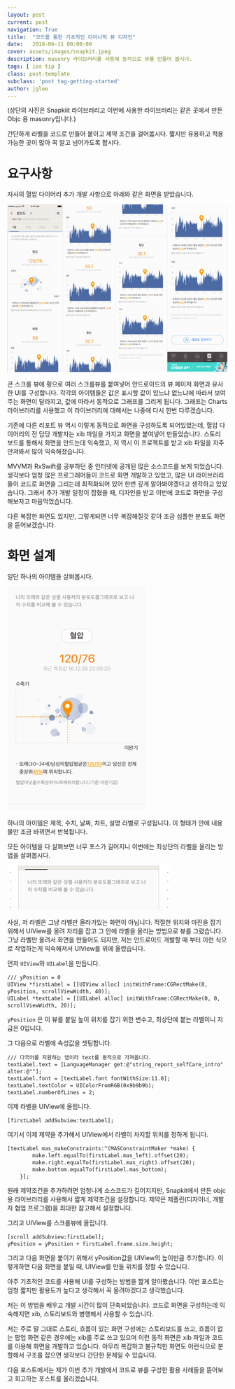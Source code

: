 ```yaml
---
layout: post
current: post
navigation: True
title:  "코드를 통한 기초적인 다이나믹 뷰 디자인"
date:   2018-06-11 00:00:00
cover: assets/images/snapkit.jpeg
description: masonry 라이브러리를 사용해 동적으로 뷰를 만들어 봅시다.
tags: [ ios tip ]
class: post-template
subclass: 'post tag-getting-started'
author: jglee
---
```


(상단의 사진은 Snapkiit 라이브러리고 이번에 사용한 라이브러리는 같은 곳에서 만든 Objc 용 masonry입니다.)



 간단하게 라벨을 코드로 만들어 붙이고 제약 조건을 걸어봅시다. 짧지만 유용하고 적용 가능한 곳이 많아 꼭 알고 넘어가도록 합시다.

# 요구사항

 자사의 혈압 다이어리 추가 개발 사항으로 아래와 같은 화면을 받았습니다.

![reportView](../assets/images/reportView.png)

 큰 스크롤 뷰에 횡으로 여러 스크롤뷰를 붙여넣어 안드로이드의 뷰 페이저 화면과 유사한 UI를 구성합니다. 각각의 아이템들은 값은 표시할 값이 있느냐 없느냐에 따라서 보여주는 화면이 달라지고, 값에 따라서 동적으로 그래프를 그리게 됩니다. 그래프는 Charts 라이브러리를 사용했고 이 라이브러리에 대해서는 나중에 다시 한번 다루겠습니다.

 기존에 다른 리포트 뷰 역시 이렇게 동적으로 화면을 구성하도록 되어있었는데, 혈압 다이어리의 전 담당 개발자는 xib 파일을 가지고 화면을 붙여넣어 만들었습니다. 스토리 보드를 통해서 화면을 만드는데 익숙했고, 저 역시 이 프로젝트를 받고 xib 파일을 자주 만져봐서 많이 익숙해졌습니다.

 MVVM과 RxSwift를 공부하던 중 인터넷에 공개된 많은 소스코드를 보게 되었습니다. 생각보다 엄청 많은 프로그래머들이 코드로 화면 개발하고 있었고, 많은 UI 라이브러리들이 코드로 화면을 그리는데 최적화되어 있어 한번 깊게 알아봐야겠다고 생각하고 있었습니다. 그래서 추가 개발 일정이 잡혔을 때, 디자인을 받고 이번에 코드로 화면을 구성해보자고 마음먹었습니다.

 다른 복잡한 화면도 있지만, 그렇게되면 너무 복잡해질것 같아 조금 심플한 분포도 화면을 뜯어보겠습니다.



# 화면 설계

 일단 하나의 아이템을 살펴봅시다.

![items](../assets/images/reportItme.png)

 하나의 아이템은 제목, 수치, 날짜, 차트, 설명 라벨로 구성됩니다. 이 형태가 안에 내용물만 조금 바뀌면서 반복됩니다. 

 모든 아이템을 다 살펴보면 너무 포스가 길어지니 이번에는 최상단의 라벨을 올리는 방법을 살펴봅시다.

![topLabel](../assets/images/topLabel.png)

 사실, 저 라벨은 그냥 라벨만 올라가있는 화면이 아닙니다. 적절한 위치와 마진을 잡기 위해서 UIView를 올려 자리를 잡고 그 안에 라벨을 올리는 방법으로 뷰를 그렸습니다. 그냥 라벨만 올려서 화면을 만들어도 되지만, 저는 안드로이드 개발할 때 부터 이런 식으로 작업하는게 익숙해져서 UIView를 위에 올렸습니다.

 

먼저 `UIView`와 `UILabel`을 만듭니다.

```
/// yPosition = 0
UIView *firstLabel = [[UIView alloc] initWithFrame:CGRectMake(0, yPosition, scrollViewWidth, 40)];
UILabel *textLabel = [[UILabel alloc] initWithFrame:CGRectMake(0, 0, scrollViewWidth, 20)];
```

 `yPosition` 은 이 뷰를 붙일 높이 위치를 잡기 위한 변수고, 최상단에 붙는 라벨이니 지금은 0입니다.

  

그 다음으로 라벨에 속성값을 셋팅합니다.

```
/// 다국어를 지원하는 앱이라 text를 동적으로 가져옵니다.
textLabel.text = [LanguageManager get:@"string_report_selfCare_intro" alter:@""];
textLabel.font = [textLabel.font fontWithSize:11.0];
textLabel.textColor = UIColorFromRGB(0x9b9b9b);
textLabel.numberOfLines = 2;
```

 

이제 라벨을 UIView에 올립니다.

```
[firstLabel addSubview:textLabel];
```

 

여기서 이제 제약을 추가해서 UIView에서 라벨이 차지할 위치를 정하게 됩니다.

```
[textLabel mas_makeConstraints:^(MASConstraintMaker *make) {
        make.left.equalTo(firstLabel.mas_left).offset(20);
        make.right.equalTo(firstLabel.mas_right).offset(20);
        make.bottom.equalTo(firstLabel.mas_bottom);
    }];
```

 원래 제약조건을 추가하려면 엄청나게 소스코드가 길어지지만, Snapkit에서 만든 objc용 라이브러리를 사용해서 짧게 제약조건을 설정합니다. 제약은 제플린(디자이너, 개발자 협업 프로그램)을 최대한 참고해서 설정합니다.



그리고 UIView를 스크롤뷰에 올립니다.

```
[scroll addSubview:firstLabel];
yPosition = yPosition + firstLabel.frame.size.height;
```

그리고 다음 화면을 붙이기 위해서 yPosition값을 UIView의 높이만큼 추가합니다. 이렇게하면 다음 화면을 붙일 때, UIView를 만들 위치를 정할 수 있습니다.



  아주 기초적인 코드를 사용해 UI를 구성하는 방법을 짧게 알아봤습니다. 이번 포스트는 엄청 짧지만 활용도가 높다고 생각해서 꼭 올려야겠다고 생각했습니다.

 저는 이 방법을 배우고 개발 시간이 많이 단축되었습니다. 코드로 화면을 구성하는데 익숙해지면 xib, 스토리보드와 병행해서 사용할 수 있습니다.

 저는 주로 말 그대로 스토리, 흐름이 있는 화면 구성에는 스토리보드를 쓰고, 흐름이 없는 팝업 화면 같은 경우에는 xib를 주로 쓰고 있으며 이런 동적 화면은 xib 파일과 코드를 이용해 화면을 개발하고 있습니다. 아무리 복잡하고 불규칙한 화면도 이런식으로 분할해서 구조를 잡으면 생각보다 간단한 문제일 수 있습니다.

 다음 포스트에서는 제가 이번 추가 개발에서 코드로 뷰를 구성한 활용 사례들을 뜯어보고 회고하는 포스트를 올리겠습니다.





